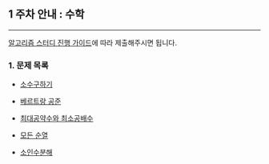 ## 1 주차 안내 : 수학

<hr>

[알고리즘 스터디 진행 가이드](https://github.com/hooniverse/gdg-cnu-algorithm-study/blob/main/README.md)에 따라 제출해주시면 됩니다.

### 1. 문제 목록

- [소수구하기](https://www.acmicpc.net/problem/1929)

- [베르트랑 공준](https://www.acmicpc.net/problem/4948)

- [최대공약수와 최소공배수](https://www.acmicpc.net/problem/2609)

- [모든 순열](https://www.acmicpc.net/problem/10974)

- [소인수분해](https://www.acmicpc.net/problem/11653)
